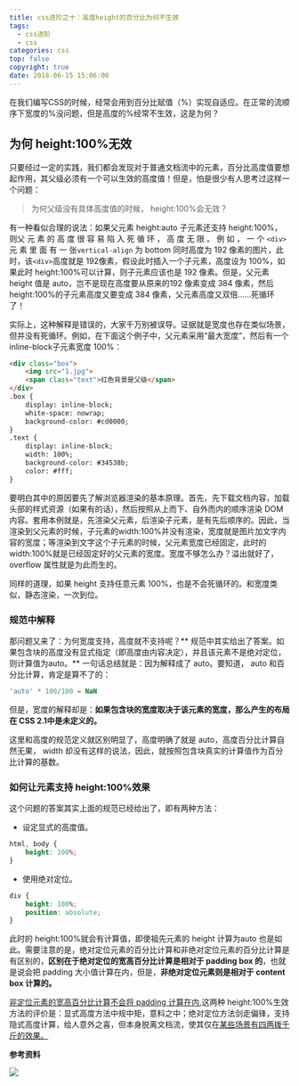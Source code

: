 ```yaml
---
title: css进阶之十：高度height的百分比为何不生效
tags:
  - css进阶
  - css
categories: css
top: false
copyright: true
date: 2018-06-15 15:06:00
---
```


在我们编写CSS的时候，经常会用到百分比赋值（%）实现自适应。在正常的流顺序下宽度的%没问题，但是高度的%经常不生效，这是为何？

<!--more-->

## 为何 height:100%无效
只要经过一定的实践，我们都会发现对于普通文档流中的元素，百分比高度值要想起作用，其父级必须有一个可以生效的高度值！但是，怕是很少有人思考过这样一个问题：
 > 为何父级没有具体高度值的时候， height:100%会无效？

有一种看似合理的说法：如果父元素 height:auto 子元素还支持 height:100%，则父 元 素 的 高 度 很 容 易 陷 入 死 循 环 ， 高 度 无 限 。 例 如 ， 一 个 `<div>` 元 素 里 面 有 一 张`vertical-align` 为 bottom 同时高度为 192 像素的图片，此时，该`<div>`高度就是 192像素，假设此时插入一个子元素，高度设为 100%，如果此时 height:100%可以计算，则子元素应该也是 192 像素。但是，父元素 height 值是 auto，岂不是现在高度要从原来的192 像素变成 384 像素，然后 height:100%的子元素高度又要变成 384 像素，父元素高度又双倍……死循环了！

实际上，这种解释是错误的，大家千万别被误导。证据就是宽度也存在类似场景，但并没有死循环。例如，在下面这个例子中，父元素采用“最大宽度”，然后有一个 inline-block子元素宽度 100%：

```html
<div class="box">
	<img src="1.jpg">
	<span class="text">红色背景是父级</span>
</div>
.box {
	display: inline-block;
	white-space: nowrap;
	background-color: #cd0000;
}
.text {
	display: inline-block;
	width: 100%;
	background-color: #34538b;
	color: #fff;
}
```
要明白其中的原因要先了解浏览器渲染的基本原理。首先，先下载文档内容，加载头部的样式资源（如果有的话），然后按照从上而下、自外而内的顺序渲染 DOM 内容。套用本例就是，先渲染父元素，后渲染子元素，是有先后顺序的。因此，当渲染到父元素的时候，子元素的width:100%并没有渲染，宽度就是图片加文字内容的宽度；等渲染到文字这个子元素的时候，父元素宽度已经固定，此时的 width:100%就是已经固定好的父元素的宽度。宽度不够怎么办？溢出就好了， overflow 属性就是为此而生的。

同样的道理，如果 height 支持任意元素 100%，也是不会死循环的。和宽度类似，静态渲染，一次到位。

### 规范中解释

那问题又来了：为何宽度支持，高度就不支持呢？** 规范中其实给出了答案。如果包含块的高度没有显式指定（即高度由内容决定），并且该元素不是绝对定位，则计算值为auto。** 一句话总结就是：因为解释成了 auto。要知道， auto 和百分比计算，肯定是算不了的：
```js
'auto' * 100/100 = NaN
```
但是，宽度的解释却是：**如果包含块的宽度取决于该元素的宽度，那么产生的布局在 CSS 2.1中是未定义的。**

这里和高度的规范定义就区别明显了，高度明确了就是 auto，高度百分比计算自然无果， width 却没有这样的说法，因此，就按照包含块真实的计算值作为百分比计算的基数。

### 如何让元素支持 height:100%效果
这个问题的答案其实上面的规范已经给出了，即有两种方法：
* 设定显式的高度值。

```css
html, body {
	height: 100%;
}
```

* 使用绝对定位。 

```css
div {
	height: 100%;
	position: absolute;
}
```
此时的 height:100%就会有计算值，即使祖先元素的 height 计算为auto 也是如此。需要注意的是，绝对定位元素的百分比计算和非绝对定位元素的百分比计算是有区别的，**区别在于绝对定位的宽高百分比计算是相对于 padding box 的**，也就是说会把 padding 大小值计算在内，但是，**非绝对定位元素则是相对于 content box 计算的。**

[非定位元素的宽高百分比计算不会将 padding 计算在内](http://demo.cssworld.cn/3/2-11.php),这两种 height:100%生效方法的评价是：显式高度方法中规中矩，意料之中；绝对定位方法剑走偏锋，支持隐式高度计算，给人意外之喜，但本身脱离文档流，使其仅在[某些场景有四两拨千斤的效果。](http://demo.cssworld.cn/3/2-12.php)

**参考资料**
[]()

![](http://oankigr4l.bkt.clouddn.com/wexin.png)